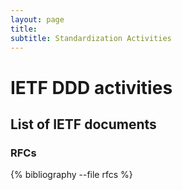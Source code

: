 ```yaml
---
layout: page
title: 
subtitle: Standardization Activities
---
```



# IETF DDD activities
List of IETF documents
---

### RFCs

{% bibliography --file rfcs %}